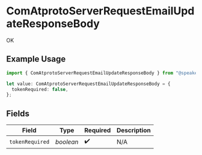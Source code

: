 # ComAtprotoServerRequestEmailUpdateResponseBody

OK

## Example Usage

```typescript
import { ComAtprotoServerRequestEmailUpdateResponseBody } from "@speakeasy-api/bluesky/models/operations";

let value: ComAtprotoServerRequestEmailUpdateResponseBody = {
  tokenRequired: false,
};
```

## Fields

| Field              | Type               | Required           | Description        |
| ------------------ | ------------------ | ------------------ | ------------------ |
| `tokenRequired`    | *boolean*          | :heavy_check_mark: | N/A                |